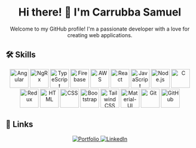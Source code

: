 <h1 align="center">Hi there! 👋 I'm Carrubba Samuel</h1>

<p align="center">
  Welcome to my GitHub profile! I'm a passionate developer with a love for creating web applications.
</p>

## 🛠️ Skills

<p align="center">
  <!-- Angular -->
  <img src="https://cdn.worldvectorlogo.com/logos/angular-icon-1.svg" alt="Angular" width="50" />

  <!-- NgRx -->
<img src="https://ultimatecourses.com/assets/category/rxjs-9f84024d32b2004a38bddb98c7b033d35ca2f86395cdd1e6a082759f795c2f1f.svg" alt="NgRx" width="50" />

  <!-- TypeScript -->
  <img src="https://cdn.worldvectorlogo.com/logos/typescript.svg" alt="TypeScript" width="50" />

  <!-- Firebase -->
  <img src="https://cdn.worldvectorlogo.com/logos/firebase-1.svg" alt="Firebase" width="50" />

  <!-- AWS -->
  <img src="https://cdn.worldvectorlogo.com/logos/aws-logo.svg" alt="AWS" width="50" />

  <!-- React -->
  <img src="https://cdn.worldvectorlogo.com/logos/react-2.svg" alt="React" width="50" />

  <!-- JavaScript -->
  <img src="https://cdn-icons-png.flaticon.com/512/5968/5968292.png" alt="JavaScript" width="50" />

  <!-- Node.js -->
  <img src="https://cdn.worldvectorlogo.com/logos/nodejs-icon.svg" alt="Node.js" width="50" />

  <!-- C -->
  <img src="https://cdn.worldvectorlogo.com/logos/c.svg" alt="C" width="50" />

  <!-- Redux -->
  <img src="https://cdn.worldvectorlogo.com/logos/redux.svg" alt="Redux" width="50" />

  <!-- HTML -->
  <img src="https://cdn-icons-png.flaticon.com/512/1532/1532556.png" alt="HTML" width="50" />

  <!-- CSS -->
  <img src="https://cdn.iconscout.com/icon/free/png-256/free-css3-9-1175237.png" alt="CSS" width="50" />

  <!-- Bootstrap -->
  <img src="https://cdn.worldvectorlogo.com/logos/bootstrap-4.svg" alt="Bootstrap" width="50" />

  <!-- Tailwind CSS -->
  <img src="https://cdn.worldvectorlogo.com/logos/tailwindcss.svg" alt="Tailwind CSS" width="50" />

  <!-- Material-UI -->
  <img src="https://cdn.worldvectorlogo.com/logos/material-ui-1.svg" alt="Material-UI" width="50" />

  <!-- Git -->
  <img src="https://cdn.worldvectorlogo.com/logos/git-icon.svg" alt="Git" width="50" />

  <!-- GitHub -->
  <img src="https://cdn.worldvectorlogo.com/logos/github-icon-1.svg" alt="GitHub" width="50" />
</p>


## 🔗 Links

<p align="center">
  <a href="https://portfolio-sigma-self-61.vercel.app/">
    <img src="https://img.shields.io/badge/my_portfolio-000?style=for-the-badge&logo=ko-fi&logoColor=white" alt="Portfolio" />
  </a>
  <a href="https://www.linkedin.com/in/samuel-carrubba-562456228/">
    <img src="https://img.shields.io/badge/linkedin-0A66C2?style=for-the-badge&logo=linkedin&logoColor=white" alt="LinkedIn" />
  </a>
</p>
